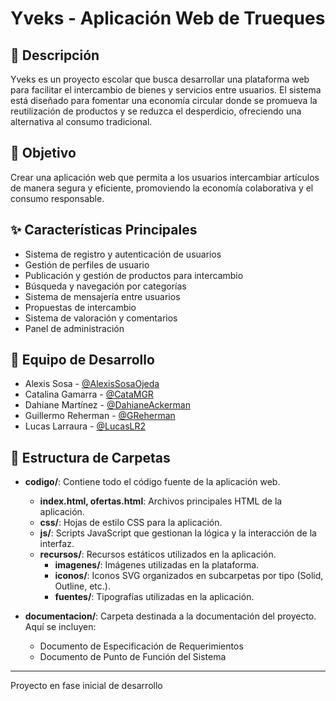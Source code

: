 # Yveks - Aplicación Web de Trueques

## 📝 Descripción
Yveks es un proyecto escolar que busca desarrollar una plataforma web para facilitar el intercambio de bienes y servicios entre usuarios. El sistema está diseñado para fomentar una economía circular donde se promueva la reutilización de productos y se reduzca el desperdicio, ofreciendo una alternativa al consumo tradicional.

## 🎯 Objetivo
Crear una aplicación web que permita a los usuarios intercambiar artículos de manera segura y eficiente, promoviendo la economía colaborativa y el consumo responsable.

## ✨ Características Principales
- Sistema de registro y autenticación de usuarios
- Gestión de perfiles de usuario
- Publicación y gestión de productos para intercambio
- Búsqueda y navegación por categorías
- Sistema de mensajería entre usuarios
- Propuestas de intercambio
- Sistema de valoración y comentarios
- Panel de administración

## 👥 Equipo de Desarrollo
- Alexis Sosa - [@AlexisSosaOjeda](https://github.com/AlexisSosaOjeda "Ir al perfil de GitHub")
- Catalina Gamarra - [@CataMGR](https://github.com/CataMGR "Ir al perfil de GitHub")
- Dahiane Martínez - [@DahianeAckerman](https://github.com/DahianeAckerman "Ir al perfil de GitHub")
- Guillermo Reherman - [@GReherman](https://github.com/GReherman "Ir al perfil de GitHub")
- Lucas Larraura - [@LucasLR2](https://github.com/LucasLR2 "Ir al perfil de GitHub")

## 📁 Estructura de Carpetas

- **codigo/**: Contiene todo el código fuente de la aplicación web.
  - **index.html, ofertas.html**: Archivos principales HTML de la aplicación.
  - **css/**: Hojas de estilo CSS para la aplicación.
  - **js/**: Scripts JavaScript que gestionan la lógica y la interacción de la interfaz.
  - **recursos/**: Recursos estáticos utilizados en la aplicación.
    - **imagenes/**: Imágenes utilizadas en la plataforma.
    - **iconos/**: Iconos SVG organizados en subcarpetas por tipo (Solid, Outline, etc.).
    - **fuentes/**: Tipografías utilizadas en la aplicación.

- **documentacion/**: Carpeta destinada a la documentación del proyecto. Aquí se incluyen:
  - Documento de Especificación de Requerimientos
  - Documento de Punto de Función del Sistema

---
Proyecto en fase inicial de desarrollo